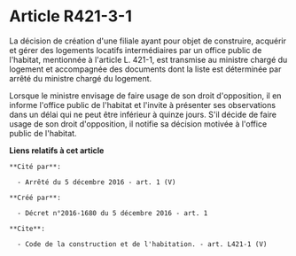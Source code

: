 # Article R421-3-1

La décision de création d'une filiale ayant pour objet de construire, acquérir et gérer des logements locatifs intermédiaires
par un office public de l'habitat, mentionnée à l'article L. 421-1, est transmise au ministre chargé du logement et
accompagnée des documents dont la liste est déterminée par arrêté du ministre chargé du logement. 

Lorsque le ministre envisage de faire usage de son droit d'opposition, il en informe l'office public de l'habitat et l'invite
à présenter ses observations dans un délai qui ne peut être inférieur à quinze jours. S'il décide de faire usage de son droit
d'opposition, il notifie sa décision motivée à l'office public de l'habitat.

**Liens relatifs à cet article**

	**Cité par**:

	  - Arrêté du 5 décembre 2016 - art. 1 (V)

	**Créé par**:

	  - Décret n°2016-1680 du 5 décembre 2016 - art. 1

	**Cite**:

	  - Code de la construction et de l'habitation. - art. L421-1 (V)
